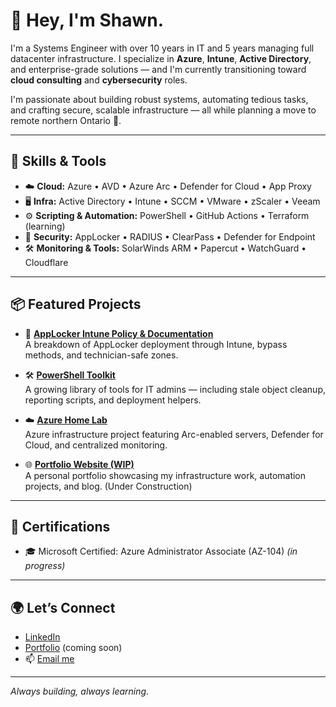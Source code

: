 # 👋 Hey, I'm Shawn.

I'm a Systems Engineer with over 10 years in IT and 5 years managing full datacenter infrastructure. I specialize in **Azure**, **Intune**, **Active Directory**, and enterprise-grade solutions — and I'm currently transitioning toward **cloud consulting** and **cybersecurity** roles.

I'm passionate about building robust systems, automating tedious tasks, and crafting secure, scalable infrastructure — all while planning a move to remote northern Ontario 🌲.

---

## 🧠 Skills & Tools

- ☁️ **Cloud:** Azure • AVD • Azure Arc • Defender for Cloud • App Proxy  
- 🖥️ **Infra:** Active Directory • Intune • SCCM • VMware • zScaler • Veeam  
- ⚙️ **Scripting & Automation:** PowerShell • GitHub Actions • Terraform (learning)  
- 🔐 **Security:** AppLocker • RADIUS • ClearPass • Defender for Endpoint  
- 🛠️ **Monitoring & Tools:** SolarWinds ARM • Papercut • WatchGuard • Cloudflare  

---

## 📦 Featured Projects

- 🔐 **[AppLocker Intune Policy & Documentation](#)**  
  A breakdown of AppLocker deployment through Intune, bypass methods, and technician-safe zones.

- 🛠️ **[PowerShell Toolkit](#)**  
  A growing library of tools for IT admins — including stale object cleanup, reporting scripts, and deployment helpers.

- ☁️ **[Azure Home Lab](#)**  
  Azure infrastructure project featuring Arc-enabled servers, Defender for Cloud, and centralized monitoring.

- 🌐 **[Portfolio Website (WIP)](https://github.com/shawnptavares/portfolio)**  
  A personal portfolio showcasing my infrastructure work, automation projects, and blog. (Under Construction)

---

## 📜 Certifications
- 🎓 Microsoft Certified: Azure Administrator Associate (AZ-104) _(in progress)_

---

## 🌍 Let’s Connect

- [LinkedIn](#)  
- [Portfolio](#) (coming soon)  
- 📫 [Email me](mailto:shawn.tavares@outlook.com)

---
_Always building, always learning._
